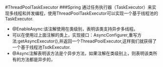 #ThreadPoolTaskExecutor
###Spring 通过任务执行器（TaskExecutor）来实现多线程和并发编程，使用ThreadPoolTaskExecutor可以实现一个基于线程池的TaskExecutor.

- @EnableAsync:该注解使用在类级别，表明该类支持异步多线程。
- 可以在使用过上面注解的类上，实现接口：AsyncConfigurer,重写方法:getAsyncExecutor(),并返回一个ThreadPoolExecutor,这样我们就获得了一个基于线程池TsdkExecutor.
- @Async注解表明该方法是个异步方法，如果注解在类级别上，则表明该类所有的方法都是异步的，
